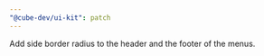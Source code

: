 ```yaml
---
"@cube-dev/ui-kit": patch
---
```


Add side border radius to the header and the footer of the menus.
